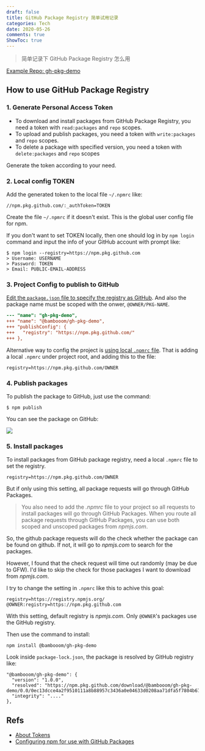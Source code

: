 ```yaml
---
draft: false
title: GitHub Package Registry 简单试用记录
categories: Tech
date: 2020-05-26
comments: true
ShowToc: true
---
```


> 简单记录下 GitHub Package Registry 怎么用


[Example Repo: gh-pkg-demo](https://github.com/bambooom/gh-pkg-demo)

## How to use GitHub Package Registry

### 1. Generate Personal Access Token

- To download and install packages from GitHub Package Registry, you need a token with `read:packages` and `repo` scopes.
- To upload and publish packages, you need a token with `write:packages` and `repo` scopes.
- To delete a package with specified version, you need a token with `delete:packages` and `repo` scopes

Generate the token according to your need.

### 2. Local config TOKEN

Add the generated token to the local file `~/.npmrc` like:

```
//npm.pkg.github.com/:_authToken=TOKEN
```

Create the file `~/.npmrc` if it doesn't exist. This is the global user config file for npm.

If you don't want to set TOKEN locally, then one should log in by `npm login` command and input the info of your GitHub account with prompt like:

```
$ npm login --registry=https://npm.pkg.github.com
> Username: USERNAME
> Password: TOKEN
> Email: PUBLIC-EMAIL-ADDRESS
```

### 3. Project Config to publish to GitHub

[Edit the `package.json` file to specify the registry as GitHub](https://help.github.com/en/packages/using-github-packages-with-your-projects-ecosystem/configuring-npm-for-use-with-github-packages#publishing-a-package-using-publishconfig-in-the-packagejson-file).
And also the package name must be scoped with the onwer, `@OWNER/PKG-NAME`.

```diff
--- "name": "gh-pkg-demo",
+++ "name": "@bambooom/gh-pkg-demo",
+++ "publishConfig": {
+++   "registry": "https://npm.pkg.github.com/"
+++ },
```

Alternative way to config the project is [using local `.npmrc` file](https://help.github.com/en/packages/using-github-packages-with-your-projects-ecosystem/configuring-npm-for-use-with-github-packages#publishing-a-package-using-a-local-npmrc-file).
That is adding a local `.npmrc` under project root, and adding this to the file:

```
registry=https://npm.pkg.github.com/OWNER
```

### 4. Publish packages
To publish the package to GitHub, just use the command:

```
$ npm publish
```

You can see the package on GitHub:

![](https://static.zhuzi.dev/2020/05/gh-pkg.png)

### 5. Install packages

To install packages from GitHub package registry, need a local `.npmrc` file to set the registry.

```
registry=https://npm.pkg.github.com/OWNER
```

But if only using this setting, all package requests will go through GitHub Packages.

> You also need to add the *.npmrc* file to your project so all requests to install packages will go through GitHub Packages. When you route all package requests through GitHub Packages, you can use both scoped and unscoped packages from *npmjs.com*.

So, the github package requests will do the check whether the package can be found on
github. If not, it will go to *npmjs.com* to search for the packages.

However, I found that the check request will time out randomly (may be due to GFW).
I'd like to skip the check for those packages I want to download from *npmjs.com*.

I try to change the setting in `.npmrc` like this to achive this goal:

```
registry=https://registry.npmjs.org/
@OWNER:registry=https://npm.pkg.github.com
```

With this setting, default registry is *npmjs.com*. Only `@OWNER`'s packages use the GitHub registry.

Then use the command to install:

```
npm install @bambooom/gh-pkg-demo
```

Look inside `package-lock.json`, the package is resolved by GitHub registry like:

```
"@bambooom/gh-pkg-demo": {
  "version": "1.0.0",
  "resolved": "https://npm.pkg.github.com/download/@bambooom/gh-pkg-demo/0.0/0ec13dcce4a2f9510111a8b88957c3436a0e04633d0208aa71dfa5f7804b67ff",
  "integrity": "...."
},
```

## Refs
- [About Tokens](https://help.github.com/en/packages/publishing-and-managing-packages/about-github-packages#about-tokens)
- [Configuring npm for use with GitHub Packages](https://help.github.com/en/packages/using-github-packages-with-your-projects-ecosystem/configuring-npm-for-use-with-github-packages)
